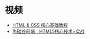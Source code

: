 



# 视频

* [HTML & CSS 核心基础教程](https://www.bilibili.com/video/av21557880?from=search&seid=4381365078909776783)
* [尚硅谷前端：HTML5核心技术+实战](https://www.bilibili.com/video/av67364160?from=search&seid=3761726523875051382)
